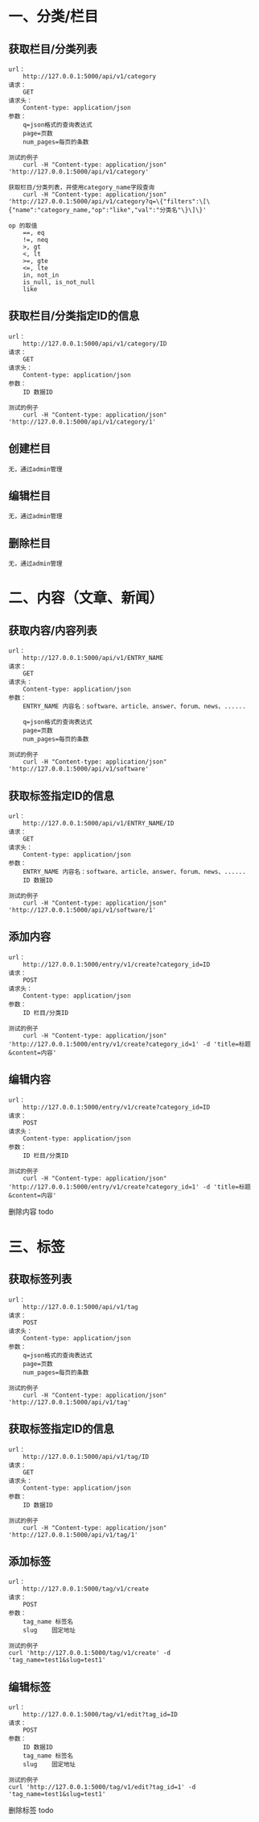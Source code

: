 一、分类/栏目
======================================

获取栏目/分类列表
--------------------------------------
    url：
        http://127.0.0.1:5000/api/v1/category
    请求：
        GET
    请求头：
        Content-type: application/json
    参数：
        q=json格式的查询表达式
        page=页数
        num_pages=每页的条数

    测试的例子
        curl -H "Content-type: application/json" 'http://127.0.0.1:5000/api/v1/category'

    获取栏目/分类列表，并使用category_name字段查询
        curl -H "Content-type: application/json" 'http://127.0.0.1:5000/api/v1/category?q=\{"filters":\[\{"name":"category_name,"op":"like","val":"分类名"\}\]\}'

    op 的取值
        ==, eq
        !=, neq
        >, gt
        <, lt
        >=, gte
        <=, lte
        in, not_in
        is_null, is_not_null
        like

获取栏目/分类指定ID的信息
--------------------------------------
    url：
        http://127.0.0.1:5000/api/v1/category/ID
    请求：
        GET
    请求头：
        Content-type: application/json
    参数：
        ID 数据ID

    测试的例子
        curl -H "Content-type: application/json" 'http://127.0.0.1:5000/api/v1/category/1'

创建栏目
--------------------------------------
    无，通过admin管理

编辑栏目
--------------------------------------
    无，通过admin管理

删除栏目
--------------------------------------
    无，通过admin管理


二、内容（文章、新闻）
======================================

获取内容/内容列表
--------------------------------------
    url：
        http://127.0.0.1:5000/api/v1/ENTRY_NAME
    请求：
        GET
    请求头：
        Content-type: application/json
    参数：
        ENTRY_NAME 内容名：software、article、answer、forum、news、......

        q=json格式的查询表达式
        page=页数
        num_pages=每页的条数

    测试的例子
        curl -H "Content-type: application/json" 'http://127.0.0.1:5000/api/v1/software'

获取标签指定ID的信息
--------------------------------------
    url：
        http://127.0.0.1:5000/api/v1/ENTRY_NAME/ID
    请求：
        GET
    请求头：
        Content-type: application/json
    参数：
        ENTRY_NAME 内容名：software、article、answer、forum、news、......
        ID 数据ID

    测试的例子
        curl -H "Content-type: application/json" 'http://127.0.0.1:5000/api/v1/software/1'

添加内容
--------------------------------------
    url：
        http://127.0.0.1:5000/entry/v1/create?category_id=ID
    请求：
        POST
    请求头：
        Content-type: application/json
    参数：
        ID 栏目/分类ID

    测试的例子
        curl -H "Content-type: application/json" 'http://127.0.0.1:5000/entry/v1/create?category_id=1' -d 'title=标题&content=内容'


编辑内容
--------------------------------------
    url：
        http://127.0.0.1:5000/entry/v1/create?category_id=ID
    请求：
        POST
    请求头：
        Content-type: application/json
    参数：
        ID 栏目/分类ID

    测试的例子
        curl -H "Content-type: application/json" 'http://127.0.0.1:5000/entry/v1/create?category_id=1' -d 'title=标题&content=内容'

删除内容
todo


三、标签
======================================

获取标签列表
--------------------------------------
    url：
        http://127.0.0.1:5000/api/v1/tag
    请求：
        POST
    请求头：
        Content-type: application/json
    参数：
        q=json格式的查询表达式
        page=页数
        num_pages=每页的条数

    测试的例子
        curl -H "Content-type: application/json" 'http://127.0.0.1:5000/api/v1/tag'

获取标签指定ID的信息
--------------------------------------
    url：
        http://127.0.0.1:5000/api/v1/tag/ID
    请求：
        GET
    请求头：
        Content-type: application/json
    参数：
        ID 数据ID

    测试的例子
        curl -H "Content-type: application/json" 'http://127.0.0.1:5000/api/v1/tag/1'

添加标签
--------------------------------------
    url：
        http://127.0.0.1:5000/tag/v1/create
    请求：
        POST
    参数：
        tag_name 标签名
        slug    固定地址

    测试的例子
    curl 'http://127.0.0.1:5000/tag/v1/create' -d 'tag_name=test1&slug=test1'

编辑标签
--------------------------------------
    url：
        http://127.0.0.1:5000/tag/v1/edit?tag_id=ID
    请求：
        POST
    参数：
        ID 数据ID
        tag_name 标签名
        slug    固定地址

    测试的例子
    curl 'http://127.0.0.1:5000/tag/v1/edit?tag_id=1' -d 'tag_name=test1&slug=test1'

删除标签
todo